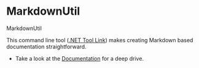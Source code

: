 # MarkdownUtil

MarkdownUtil

This command line tool ([.NET Tool Link](https://www.nuget.org/packages/MarkdownUtil)) makes creating Markdown based documentation straightforward.

- Take a look at the [Documentation](./Docs/README.md) for a deep drive.
